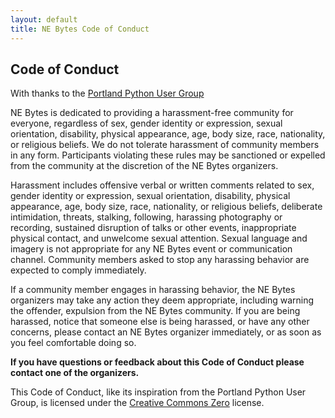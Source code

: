 ```yaml
---
layout: default
title: NE Bytes Code of Conduct
---
```

<section class="section">
  <div class="container">
    
# Code of Conduct 

With thanks to the [Portland Python User Group](https://www.meetup.com/pdxpython/pages/12061872/Code_of_Conduct/)

NE Bytes is dedicated to providing a harassment-free community for everyone, regardless of sex, gender identity or 
expression, sexual orientation, disability, physical appearance, age, body size, race, nationality, or religious 
beliefs. We do not tolerate harassment of community members in any form. Participants violating these rules may be 
sanctioned or expelled from the community at the discretion of the NE Bytes organizers.

Harassment includes offensive verbal or written comments related to sex, gender identity or expression, sexual 
orientation, disability, physical appearance, age, body size, race, nationality, or religious beliefs, deliberate 
intimidation, threats, stalking, following, harassing photography or recording, sustained disruption of talks or 
other events, inappropriate physical contact, and unwelcome sexual attention. Sexual language and imagery is not 
appropriate for any NE Bytes event or communication channel. Community members asked to stop any harassing behavior 
are expected to comply immediately.

If a community member engages in harassing behavior, the NE Bytes organizers may take any action they deem appropriate, 
including warning the offender, expulsion from the NE Bytes community. If you are being harassed, notice that someone 
else is being harassed, or have any other concerns, please contact an NE Bytes organizer immediately, or as soon as you 
feel comfortable doing so.

**If you have questions or feedback about this Code of Conduct please contact one of the organizers.**

This Code of Conduct, like its inspiration from the Portland Python User Group, is licensed 
under the [Creative Commons Zero](https://creativecommons.org/choose/zero/) license.

  </div>
</section>
